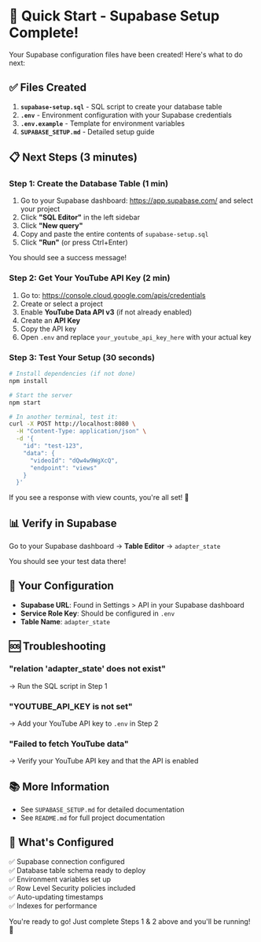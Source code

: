 # 🚀 Quick Start - Supabase Setup Complete!

Your Supabase configuration files have been created! Here's what to do next:

## ✅ Files Created

1. **`supabase-setup.sql`** - SQL script to create your database table
2. **`.env`** - Environment configuration with your Supabase credentials
3. **`.env.example`** - Template for environment variables
4. **`SUPABASE_SETUP.md`** - Detailed setup guide

## 📋 Next Steps (3 minutes)

### Step 1: Create the Database Table (1 min)

1. Go to your Supabase dashboard: https://app.supabase.com/ and select your project
2. Click **"SQL Editor"** in the left sidebar
3. Click **"New query"**
4. Copy and paste the entire contents of `supabase-setup.sql`
5. Click **"Run"** (or press Ctrl+Enter)

You should see a success message!

### Step 2: Get Your YouTube API Key (2 min)

1. Go to: https://console.cloud.google.com/apis/credentials
2. Create or select a project
3. Enable **YouTube Data API v3** (if not already enabled)
4. Create an **API Key**
5. Copy the API key
6. Open `.env` and replace `your_youtube_api_key_here` with your actual key

### Step 3: Test Your Setup (30 seconds)

```bash
# Install dependencies (if not done)
npm install

# Start the server
npm start

# In another terminal, test it:
curl -X POST http://localhost:8080 \
  -H "Content-Type: application/json" \
  -d '{
    "id": "test-123",
    "data": {
      "videoId": "dQw4w9WgXcQ",
      "endpoint": "views"
    }
  }'
```

If you see a response with view counts, you're all set! 🎉

## 📊 Verify in Supabase

Go to your Supabase dashboard → **Table Editor** → `adapter_state`

You should see your test data there!

## 🔑 Your Configuration

- **Supabase URL**: Found in Settings > API in your Supabase dashboard
- **Service Role Key**: Should be configured in `.env`
- **Table Name**: `adapter_state`

## 🆘 Troubleshooting

### "relation 'adapter_state' does not exist"
→ Run the SQL script in Step 1

### "YOUTUBE_API_KEY is not set"
→ Add your YouTube API key to `.env` in Step 2

### "Failed to fetch YouTube data"
→ Verify your YouTube API key and that the API is enabled

## 📚 More Information

- See `SUPABASE_SETUP.md` for detailed documentation
- See `README.md` for full project documentation

## 🎯 What's Configured

✅ Supabase connection configured  
✅ Database table schema ready to deploy  
✅ Environment variables set up  
✅ Row Level Security policies included  
✅ Auto-updating timestamps  
✅ Indexes for performance  

You're ready to go! Just complete Steps 1 & 2 above and you'll be running! 🚀
